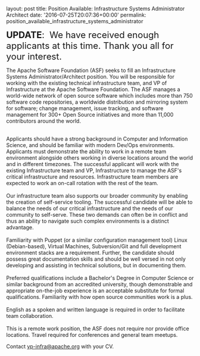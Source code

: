 
layout: post
title: Position Available: Infrastructure Systems Administrator Architect
date: '2016-07-25T20:07:36+00:00'
permalink: position_available_infrastructure_systems_administrator

<p><font size="5"><b>UPDATE</b>: &nbsp;We have received enough applicants at this time. Thank you all for your interest.&nbsp;</font></p> 
  <div> 
    <p>The Apache Software Foundation (ASF) seeks to fill an Infrastructure Systems Administrator/Architect position. You will be responsible for working with the existing technical infrastructure team, and VP of Infrastructure at the Apache Software Foundation. The ASF manages a world-wide network of open source software which includes more than 750 software code repositories, a worldwide distribution and mirroring system for software; change management, issue tracking, and software management for 300+ Open Source initiatives and more than 11,000 contributors around the world.</p> 
  </div> 
  <div><br /></div> 
  <div>Applicants should have a strong background in Computer and Information Science, and should be familiar with modern Dev/Ops environments. Applicants must demonstrate the ability to work in a remote team environment alongside others working in diverse locations around the world and in different timezones. The successful applicant will work with the existing Infrastructure team and VP, Infrastructure to manage the ASF's critical infrastructure and resources. Infrastructure team members are expected to work an on-call rotation with the rest of the team.</div> 
  <div><br /></div> 
  <div>Our infrastructure team also supports our broader community by enabling the creation of self-service tooling. The successful candidate will be able to balance the needs of our critical infrastructure and the needs of our community to self-serve. These two demands can often be in conflict and thus an ability to navigate such complex environments is a distinct advantage.</div> 
  <div><br /></div> 
  <div>Familiarity with Puppet (or a similar configuration management tool) Linux (Debian-based), Virtual Machines, Subversion/Git and full development environment stacks are a requirement. Further, the candidate should possess great documentation skills and should be well versed in not only developing and assisting in technical solutions, but in documenting them.</div> 
  <div><br /></div> 
  <div>Preferred qualifications include a Bachelor's Degree in Computer Science or similar background from an accredited university, though demonstrable and appropriate on-the-job experience is an acceptable substitute for formal qualifications. Familiarity with how open source communities work is a plus.</div> 
  <div><br /></div> 
  <div>English as a spoken and written language is required in order to facilitate team collaboration.</div> 
  <div><br /></div> 
  <div>This is a remote work position, the ASF does not require nor provide office locations. Travel required for conferences and general team meetups.</div> 
  <p>Contact <a href="mailto:vp-infra@apache.org">vp-infra@apache.org</a> with your CV.</p>
